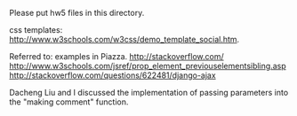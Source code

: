 Please put hw5 files in this directory.

css templates: 
http://www.w3schools.com/w3css/demo_template_social.htm.

Referred to: 
examples in Piazza.
http://stackoverflow.com/
http://www.w3schools.com/jsref/prop_element_previouselementsibling.asp
http://stackoverflow.com/questions/622481/django-ajax

Dacheng Liu and I discussed the implementation of passing parameters into the "making comment" function.   



